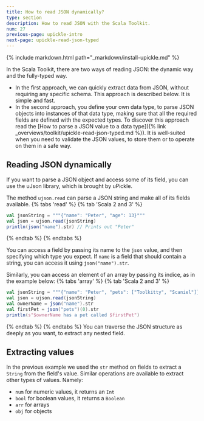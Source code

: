 ```yaml
---
title: How to read JSON dynamically?
type: section
description: How to read JSON with the Scala Toolkit.
num: 27
previous-page: upickle-intro
next-page: upickle-read-json-typed
---
```


{% include markdown.html path="_markdown/install-upickle.md" %}

In the Scala Toolkit, there are two ways of reading JSON: the dynamic way and the fully-typed way.
- In the first approach, we can quickly extract data from JSON, without requiring any specific schema.
This approach is described below.
It is simple and fast.
 - In the second approach, you define your own data type, to parse JSON objects into instances of that data type, making sure that all the required fields are defined with the expected types.
 To discover this approach read the [How to parse a JSON value to a data type]({% link _overviews/toolkit/upickle-read-json-typed.md %}).
 It is well-suited when you need to validate the JSON values, to store them or to operate on them in a safe way.

## Reading JSON dynamically
If you want to parse a JSON object and access some of its field, you can use the uJson library, which is brought by uPickle.

The method `ujson.read` can parse a JSON string and make all of its fields available.
{% tabs 'read' %}
{% tab 'Scala 2 and 3' %}
```scala
val jsonString = """{"name": "Peter", "age": 13}"""
val json = ujson.read(jsonString)
println(json("name").str) // Prints out "Peter"
```
{% endtab %}
{% endtabs %}

You can access a field by passing its name to the `json` value, and then specifying which type you expect.
If `name` is a field that should contain a string, you can access it using `json("name").str`.

Similarly, you can access an element of an array by passing its indice, as in the example below:
{% tabs 'array' %}
{% tab 'Scala 2 and 3' %}
```scala
val jsonString = """{"name": "Peter", "pets": ["Toolkitty", "Scaniel"]}"""
val json = ujson.read(jsonString)
val ownerName = json("name").str
val firstPet = json("pets")(0).str
println(s"$ownerName has a pet called $firstPet")
```
{% endtab %}
{% endtabs %}
You can traverse the JSON structure as deeply as you want, to extract any nested field.

## Extracting values
In the previous example we used the `str` method on fields to extract a `String` from the field's value.
Similar operations are available to extract other types of values. Namely:
 - `num` for numeric values, it returns an `Int`
 - `bool` for boolean values, it returns a `Boolean`
 - `arr` for arrays
 - `obj` for objects
